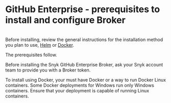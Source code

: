# GitHub Enterprise - prerequisites to install and configure Broker

\
Before installing, review the general instructions for the installation method you plan to use, [Helm](../install-and-configure-broker-using-helm.md) or [Docker](../install-and-configure-broker-using-docker.md).

The prerequisites follow.

Before installing the Snyk GitHub Enterprise Broker, ask your Snyk account team to provide you with a Broker token.

To install using Docker, your must have Docker or a way to run Docker Linux containers. Some Docker deployments for Windows run only Windows containers. Ensure that your deployment is capable of running Linux containers.
